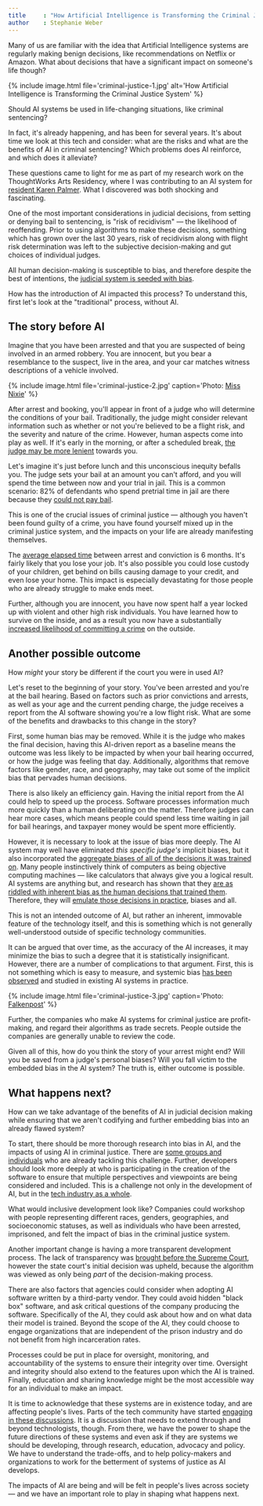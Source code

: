 ```yaml
---
title     : "How Artificial Intelligence is Transforming the Criminal Justice System"
author    : Stephanie Weber
---
```


Many of us are familiar with the idea that Artificial Intelligence systems are regularly making benign decisions, like recommendations on Netflix or Amazon. What about decisions that have a significant impact on someone's life though?

{% include image.html file='criminal-justice-1.jpg'
   alt='How Artificial Intelligence is Transforming the Criminal Justice System' %}

Should AI systems be used in life-changing situations, like criminal sentencing?

<!--excerpt-ends-->

In fact, it's already happening, and has been for several years. It's about time we look at this tech and consider: what are the risks and what are the benefits of AI in criminal sentencing? Which problems does AI reinforce, and which does it alleviate?

These questions came to light for me as part of my research work on the ThoughtWorks Arts Residency, where I was contributing to an AI system for [resident Karen Palmer](/blog/karen-palmer-ai-residency/). What I discovered was both shocking and fascinating.

One of the most important considerations in judicial decisions, from setting or denying bail to sentencing, is "risk of recidivism" — the likelihood of reoffending. Prior to using algorithms to make these decisions, something which has grown over the last 30 years, risk of recidivism along with flight risk determination was left to the subjective decision-making and gut choices of individual judges.

All human decision-making is susceptible to bias, and therefore despite the best of intentions, the [judicial system is seeded with bias](http://aja.ncsc.dni.us/publications/courtrv/cr49-2/CR49-2Peer.pdf).

How has the introduction of AI impacted this process? To understand this, first let's look at the "traditional" process, without AI.

## The story before AI

Imagine that you have been arrested and that you are suspected of being involved in an armed robbery. You are innocent, but you bear a resemblance to the suspect, live in the area, and your car matches witness descriptions of a vehicle involved.

{% include image.html file='criminal-justice-2.jpg'
   caption='Photo: [Miss Nixie](https://www.flickr.com/photos/nixiepixel/5590738640/)' %}

After arrest and booking, you'll appear in front of a judge who will determine the conditions of your bail. Traditionally, the judge might consider relevant information such as whether or not you're believed to be a flight risk, and the severity and nature of the crime. However, human aspects come into play as well. If it's early in the morning, or after a scheduled break, [the judge may be more lenient](https://www.scientificamerican.com/article/lunchtime-leniency/) towards you.

Let's imagine it's just before lunch and this unconscious inequity befalls you. The judge sets your bail at an amount you can't afford, and you will spend the time between now and your trial in jail. This is a common scenario: 82% of defendants who spend pretrial time in jail are there because they [could not pay bail](https://www.bjs.gov/content/pub/pdf/prfdsc.pdf).

This is one of the crucial issues of criminal justice — although you haven't been found guilty of a crime, you have found yourself mixed up in the criminal justice system, and the impacts on your life are already manifesting themselves.

The [average elapsed time](https://www.bjs.gov/content/pub/ascii/scscf96.txt) between arrest and conviction is 6 months. It's fairly likely that you lose your job. It's also possible you could lose custody of your children, get behind on bills causing damage to your credit, and even lose your home. This impact is especially devastating for those people who are already struggle to make ends meet.

Further, although you are innocent, you have now spent half a year locked up with violent and other high risk individuals. You have learned how to survive on the inside, and as a result you now have a substantially [increased likelihood of committing a crime](https://www.themarshallproject.org/2015/08/04/the-new-science-of-sentencing) on the outside.

## Another possible outcome

How _might_ your story be different if the court you were in used AI?

Let's reset to the beginning of your story. You've been arrested and you're at the bail hearing. Based on factors such as prior convictions and arrests, as well as your age and the current pending charge, the judge receives a report from the AI software showing you're a low flight risk. What are some of the benefits and drawbacks to this change in the story?

First, some human bias may be removed. While it is the judge who makes the final decision, having this AI-driven report as a baseline means the outcome was less likely to be impacted by when your bail hearing occurred, or how the judge was feeling that day. Additionally, algorithms that remove factors like gender, race, and geography, may take out some of the implicit bias that pervades human decisions.

There is also likely an efficiency gain. Having the initial report from the AI could help to speed up the process. Software processes information much more quickly than a human deliberating on the matter. Therefore judges can hear more cases, which means people could spend less time waiting in jail for bail hearings, and taxpayer money would be spent more efficiently.

However, it is necessary to look at the issue of bias more deeply. The AI system may well have eliminated _this specific judge's_ implicit biases, but it also incorporated the [aggregate biases of all of the decisions it was trained on](https://www.propublica.org/article/machine-bias-risk-assessments-in-criminal-sentencing). Many people instinctively think of computers as being objective computing machines — like calculators that always give you a logical result. AI systems are anything but, and research has shown that they [are as riddled with inherent bias as the human decisions that trained them](https://www.technologyreview.com/s/608248/biased-algorithms-are-everywhere-and-no-one-seems-to-care/). Therefore, they will [emulate those decisions in practice](https://www.technologyreview.com/s/608986/forget-killer-robotsbias-is-the-real-ai-danger/), biases and all.

This is not an intended outcome of AI, but rather an inherent, immovable feature of the technology itself, and this is something which is not generally well-understood outside of specific technology communities.

It can be argued that over time, as the accuracy of the AI increases, it may minimize the bias to such a degree that it is statistically insignificant. However, there are a number of complications to that argument. First, this is not something which is easy to measure, and systemic bias [has been observed](https://www.propublica.org/article/machine-bias-risk-assessments-in-criminal-sentencing) and studied in existing AI systems in practice.

{% include image.html file='criminal-justice-3.jpg'
   caption='Photo: [Falkenpost](https://pixabay.com/p-1652896/)' %}

Further, the companies who make AI systems for criminal justice are profit-making, and regard their algorithms as trade secrets. People outside the companies are generally unable to review the code.

Given all of this, how do you think the story of your arrest might end? Will you be saved from a judge's personal biases? Will you fall victim to the embedded bias in the AI system? The truth is, either outcome is possible.

## What happens next?

How can we take advantage of the benefits of AI in judicial decision making while ensuring that we aren't codifying and further embedding bias into an already flawed system?

To start, there should be more thorough research into bias in AI, and the impacts of using AI in criminal justice. There are [some groups and individuals](https://www.ajlunited.org/) who are already tackling this challenge. Further, developers should look more deeply at who is participating in the creation of the software to ensure that multiple perspectives and viewpoints are being considered and included. This is a challenge not only in the development of AI, but in the [tech industry as a whole](http://www.informationisbeautiful.net/visualizations/diversity-in-tech/).

What would inclusive development look like? Companies could workshop with people  representing different races, genders, geographies, and socioeconomic statuses, as well as individuals who have been arrested, imprisoned, and felt the impact of bias in the criminal justice system.

Another important change is having a more transparent development process. The lack of transparency was [brought before the Supreme Court](http://www.scotusblog.com/case-files/cases/loomis-v-wisconsin/), however the state court's initial decision was upheld, because the algorithm was viewed as only being _part_ of the decision-making process.

There are also factors that agencies could consider when adopting AI software written by a third-party vendor. They could avoid hidden "black box" software, and ask critical questions of the company producing the software. Specifically of the AI, they could ask about how and on what data their model is trained. Beyond the scope of the AI, they could choose to engage organizations that are independent of the prison industry and do not benefit from high incarceration rates.

Processes could be put in place for oversight, monitoring, and accountability of the systems to ensure their integrity over time. Oversight and integrity should also extend to the features upon which the AI is trained. Finally, education and sharing knowledge might be the most accessible way for an individual to make an impact.

It is time to acknowledge that these systems are in existence today, and are affecting people's lives. Parts of the tech community have started [engaging in these discussions](https://cyber.harvard.edu/research/ai). It is a discussion that needs to extend through and beyond technologists, though. From there, we have the power to shape the future directions of these systems and even ask if they are systems we should be developing, through research, education, advocacy and policy. We have to understand the trade-offs, and to help policy-makers and organizations to work for the betterment of systems of justice as AI develops.

The impacts of AI are being and will be felt in people's lives across society — and we have an important role to play in shaping what happens next.